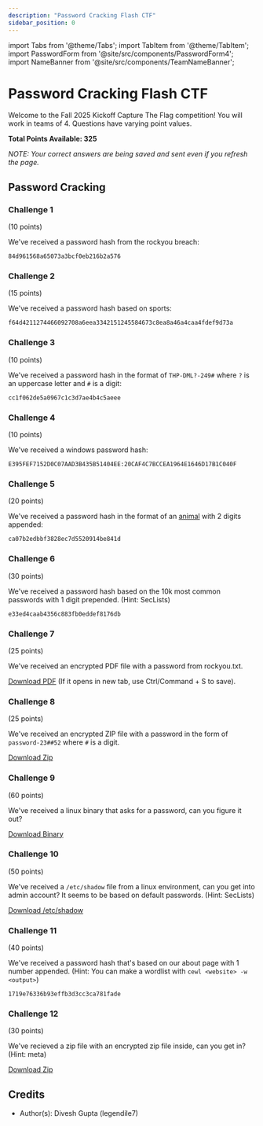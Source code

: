 ```yaml
---
description: "Password Cracking Flash CTF"
sidebar_position: 0
---
```


import Tabs from '@theme/Tabs';
import TabItem from '@theme/TabItem';
import PasswordForm from '@site/src/components/PasswordForm4';
import NameBanner from '@site/src/components/TeamNameBanner';

# Password Cracking Flash CTF
Welcome to the Fall 2025 Kickoff Capture The Flag competition! You will work in teams of 4. Questions have varying point values.

**Total Points Available: 325**

*NOTE: Your correct answers are being saved and sent even if you refresh the page.*
<NameBanner />

## Password Cracking
### Challenge 1
(10 points)

We've received a password hash from the rockyou breach:

`84d961568a65073a3bcf0eb216b2a576`
<PasswordForm
  hash="9ad0d01d1766bb60025ba3403e851d1493a1ce2f14bdcf14d198f4a49e083f4547a6e5f9908444aad02d8d2383fbc74af021c7ee797ea13254c6603de76291b8"
  algorithm="sha512"
  challengeName="Passcrack 1"
  points={10}
/>

### Challenge 2
(15 points)

We've received a password hash based on sports:

`f64d4211274466092708a6eea3342151245584673c8ea8a46a4caa4fdef9d73a`
<PasswordForm
  hash="5eb2887d20e4c8612fcf93746dea0aba02869ba52635390b8d2a289e5ab7224186d7b4dd3ba6060d8e223a3b3f661076913b9409fac648e2046687f99dba7332"
  algorithm="sha512"
  challengeName="Passcrack 2"
  points={15}
/>

### Challenge 3
(10 points)

We've received a password hash in the format of `THP-DML?-249#` where `?` is an uppercase letter and `#` is a digit:

`cc1f062de5a0967c1c3d7ae4b4c5aeee`
<PasswordForm
  hash="586d15ab97b01efe9ad559c0ece1799fdcb0e372713eee8c2b4cc2961a98739588f9c6b1f80ec701f63230abfcca8b0026ba382d823aed1bf2c8db9e29d4fb85"
  algorithm="sha512"
  challengeName="Passcrack 3"
  points={10}
/>

### Challenge 4
(10 points)

We've received a windows password hash: 

`E395FEF7152D0C07AAD3B435B51404EE:20CAF4C7BCCEA1964E1646D17B1C040F`
<!--Password: sigma69 -->
<PasswordForm
  hash="b747a981ade6d576278bd180618bd7e68386aa4c105ea4f5b21547dd5d5ba0940c60bd57038366147ee28ccbf402a92f2509d0e6cd44792545d1a9e0608e493f"
  algorithm="sha512"
  challengeName="Passcrack 4"
  points={10}
/>

### Challenge 5
(20 points)

We've received a password hash in the format of an [animal](./assets/wordlist.txt) with 2 digits appended:

`ca07b2edbbf3828ec7d5520914be841d`
<PasswordForm
  hash="678ae520b4721de37698c0421b8f2f0d5349d8c51f6673b09bd3fa2a3d2b28506799fe4f46d36a90aebca3c80b8cd7a3a4b05bd737b492466c7487cc5e9f6387"
  algorithm="sha512"
  challengeName="Passcrack 5"
  points={20}
/>

### Challenge 6
(30 points)

We've received a password hash based on the 10k most common passwords with 1 digit prepended. (Hint: SecLists)
<!--Password: 5hello1 -->
`e33ed4caab4356c883fb0eddef8176db`
<PasswordForm
  hash="434b2ae2d143a840dda821ee4b2b20660491484fd3a17300caf8d8b4cba888cf66eee038aacc393fcf9097740c5c7bd881174454589578e31bf3803112e84797"
  algorithm="sha512"
  challengeName="Passcrack 6"
  points={30}
/>

### Challenge 7
(25 points)

We've received an encrypted PDF file with a password from rockyou.txt.

[Download PDF](./assets/pdf-protected.pdf) (If it opens in new tab, use Ctrl/Command + S to save).
<!--Password: mcqueen1-->

<PasswordForm
  hash="10bfa5178194b4876ba4680e14217c1527441d6b7e7eb2c483800b9399507bb144102eec5553b7ede61028f18d7018098136e3f94074e910219702b2cacc370c"
  algorithm="sha512"
  challengeName="Passcrack 7"
  points={25}
/>

### Challenge 8
(25 points)

We've received an encrypted ZIP file with a password in the form of `password-23##52` where `#` is a digit.

[Download Zip](./assets/protected.zip)
<!-- Password: password-237452 -->
<PasswordForm
  hash="140ce7afb8f1c90f83b0fdb3474a7fac44a9c686526bd3d1fb204faab0424c4b79d591b5de87b6a008e448a282dd1a73e86d2a3618bb59af1f73b276b9c398da"
  algorithm="sha512"
  challengeName="Passcrack 8"
  points={25}
/>

### Challenge 9
(60 points)

We've received a linux binary that asks for a password, can you figure it out?

[Download Binary](./assets/trees.bin)
<!-- Password: sycamore -->
<PasswordForm
  hash="7e7010fe3ab51b740d2783585b24b52995d5c4e7e659908ee950c486deb51a2aa6e688546cf3e1f69c66aeec17dded0ebba86110aa4b16e09025ed4cc254d3a9"
  algorithm="sha512"
  challengeName="Passcrack 9"
  points={60}
/>

### Challenge 10
(50 points)

We've received a `/etc/shadow` file from a linux environment, can you get into admin account? It seems to be based on default passwords. (Hint: SecLists)

[Download /etc/shadow](./assets/shadow.txt)
<!-- Password: kn1TG7psLu -->
<PasswordForm
  hash="e9c1a065977f25f20e197d14a0b331e89d349e004071095b35157091a29076b70a785bddb82f2926c4527bc235115382ff5d8107c44e9f0f12eca6a13dc8f0a3"
  algorithm="sha512"
  challengeName="Passcrack 10"
  points={50}
/>

### Challenge 11
(40 points)

We've received a password hash that's based on our about page with 1 number appended. (Hint: You can make a wordlist with `cewl <website> -w <output>`)

`1719e76336b93effb3d3cc3ca781fade`
<!-- Password: Roy1 -->
<PasswordForm
  hash="50ee3bc067a235724487014812a4f6b33d5f8e502b7877239c4495aa314a6f4070643b14c1ed094d41f5c4330ac86e351419052c862961713526a29606c9cb39"
  algorithm="sha512"
  challengeName="Passcrack 11"
  points={40}
/>

### Challenge 12
(30 points)

We've recieved a zip file with an encrypted zip file inside, can you get in? (Hint: meta)

[Download Zip](./assets/outside.zip)
<!-- Password: 8rhq209rhq90hf22rh09qiwfq -->
<PasswordForm
  hash="2684c41e86acae180e07d02c7b3930bb0f5b0d5746355f9b886dd0091093ed46003a2f13296828ce50d38981593f376ed5eecee8d42515df7b30cb71375d2a21"
  algorithm="sha512"
  challengeName="Passcrack 12"
  points={30}
/>


## Credits

- Author(s): Divesh Gupta (legendile7)
